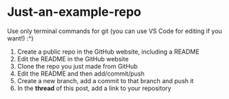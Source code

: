 # Just-an-example-repo
Use only terminal commands for git (you can use VS Code for editing if you want!) :^)
1. Create a public repo in the GitHub website, including a README
2. Edit the README in the GitHub website
3. Clone the repo you just made from GitHub
4. Edit the README and then add/commit/push
5. Create a new branch, add a commit to that branch and push it
6. In the **thread** of this post, add a link to your repository
